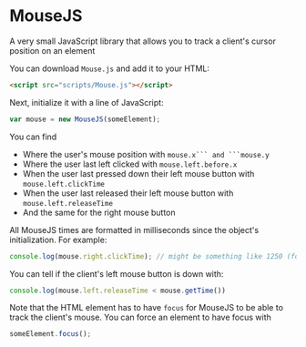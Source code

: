 # MouseJS
A very small JavaScript library that allows you to track a client's cursor position on an element

You can download ```Mouse.js``` and add it to your HTML:
```html
<script src="scripts/Mouse.js"></script>
```
Next, initialize it with a line of JavaScript:
```javascript
var mouse = new MouseJS(someElement);
```
You can find
* Where the user's mouse position with `mouse.x``` and ```mouse.y`
* Where the user last left clicked with `mouse.left.before.x`
* When the user last pressed down their left mouse button with `mouse.left.clickTime`
* When the user last released their left mouse button with `mouse.left.releaseTime`
* And the same for the right mouse button

All MouseJS times are formatted in milliseconds since the object's initialization. For example:
```js
console.log(mouse.right.clickTime); // might be something like 1250 (for 1.25 seconds)
```

You can tell if the client's left mouse button is down with:
```js
console.log(mouse.left.releaseTime < mouse.getTime())
```

Note that the HTML element has to have `focus` for MouseJS to be able to track the client's mouse. You can force an element to have focus with
```js
someElement.focus();
```
